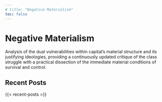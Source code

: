 ```yaml
---
# title: "Negative Materialism"
toc: false
---
```


<h1 class="site_title">
  <span class="blur">Negative</span>
  <span class="blur">Materialism</span>
</h1>

Analysis of the dual vulnerabilities within capital’s material structure and its justifying ideologies, providing a continuously updated critique of the class struggle with a practical dissection of the immediate material conditions of survival and control.

## Recent Posts

{{< recent-posts >}}
